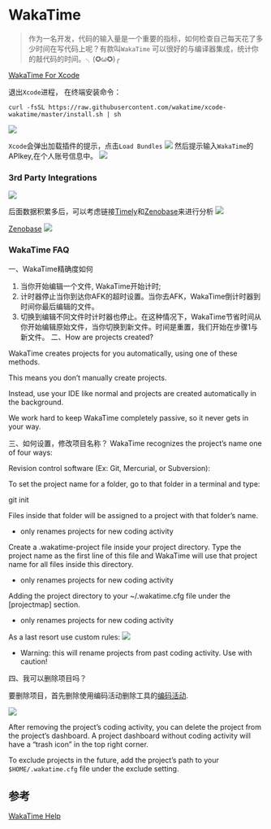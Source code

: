 # WakaTime


> 作为一名开发，代码的输入量是一个重要的指标，如何检查自己每天花了多少时间在写代码上呢？有款叫`WakaTime` 可以很好的与编译器集成，统计你的敲代码的时间。╮(✪ω✪)╭

[WakaTime For Xcode](https://wakatime.com/help/plugins/xcode)

退出`Xcode`进程，
在终端安装命令：

`curl -fsSL https://raw.githubusercontent.com/wakatime/xcode-wakatime/master/install.sh | sh`

![](http://oc98nass3.bkt.clouddn.com/2017-05-19-14951627801266.jpg)

`Xcode`会弹出加载插件的提示，点击`Load Bundles`
![](http://www.skyfox.org/wp-content/uploads/2016/03/A1375B86-B39C-4898-B19D-65B50B8FC652.jpg)
然后提示输入`WakaTime`的APIkey,在个人账号信息中。
![](http://oc98nass3.bkt.clouddn.com/2017-05-19-14951629506636.jpg)


### 3rd Party Integrations

![](http://oc98nass3.bkt.clouddn.com/2017-05-19-14951633105350.jpg)

后面数据积累多后，可以考虑链接[Timely](https://timelyapp.com/)和[Zenobase](https://zenobase.com/)来进行分析
![](http://oc98nass3.bkt.clouddn.com/2017-05-19-14951633593320.jpg)

[Zenobase](https://zenobase.com/)
![](http://oc98nass3.bkt.clouddn.com/2017-05-19-14951634226176.jpg)

### WakaTime FAQ

一、WakaTime精确度如何

1. 当你开始编辑一个文件, WakaTime开始计时;
2. 计时器停止当你到达你AFK的超时设置。当你去AFK，WakaTime倒计时器到时间你最后编辑的文件。
3. 切换到编辑不同文件时计时器也停止。在这种情况下，WakaTime节省时间从你开始编辑原始文件，当你切换到新文件。时间是重置，我们开始在步骤1与新文件。
二、How are projects created? 

WakaTime creates projects for you automatically, using one of these methods.

This means you don’t manually create projects.

Instead, use your IDE like normal and projects are created automatically in the background.

We work hard to keep WakaTime completely passive, so it never gets in your way.

三、如何设置，修改项目名称？
WakaTime recognizes the project’s name one of four ways:

Revision control software (Ex: Git, Mercurial, or Subversion):

To set the project name for a folder, go to that folder in a terminal and type:

git init

Files inside that folder will be assigned to a project with that folder’s name.

* only renames projects for new coding activity

Create a .wakatime-project file inside your project directory. Type the project name as the first line of this file and WakaTime will use that project name for all files inside this directory.

* only renames projects for new coding activity

Adding the project directory to your ~/.wakatime.cfg file under the [projectmap] section.

* only renames projects for new coding activity

As a last resort use custom rules:
![](https://wakatime.com/static/img/custom_rules_for_projects.png)
* Warning: this will rename projects from past coding activity. Use with caution!

四、我可以删除项目吗？

要删除项目，首先删除使用编码活动删除工具的[编码活动](https://wakatime.com/code-delete-tool).

![](http://oc98nass3.bkt.clouddn.com/2017-05-19-14951650055930.jpg)

After removing the project’s coding activity, you can delete the project from the project’s dashboard. A project dashboard without coding activity will have a “trash icon” in the top right corner.

To exclude projects in the future, add the project’s path to your `$HOME/.wakatime.cfg` file under the exclude setting.


## 参考

[WakaTime Help](https://wakatime.com/help/getting-started/faq)




